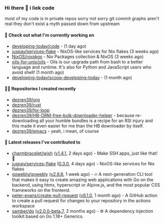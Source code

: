 ### Hi there 👋 i liek code
most of my code is in private repos sorry not sorry git commit graphs aren't real they don't exist a myth passed down from upstream

#### 👷 Check out what I'm currently working on

- [developing-today/code](https://github.com/developing-today/code) -  (1 day ago)
- [juspay/services-flake](https://github.com/juspay/services-flake) - NixOS-like services for Nix flakes (3 weeks ago)
- [NixOS/nixpkgs](https://github.com/NixOS/nixpkgs) - Nix Packages collection &amp; NixOS (3 weeks ago)
- [oils-for-unix/oils](https://github.com/oils-for-unix/oils) - Oils is our upgrade path from bash to a better language and runtime.  It&#39;s also for Python and JavaScript users who avoid shell! (1 month ago)
- [developing-today/scoop-developing-today](https://github.com/developing-today/scoop-developing-today) -  (1 month ago)

#### 👨‍💻 Repositories I created recently

- [dezren39/org](https://github.com/dezren39/org)
- [dezren39/rust](https://github.com/dezren39/rust)
- [dezren39/for-loop](https://github.com/dezren39/for-loop)
- [dezren39/HB-DRM-free-bulk-downloader-helper](https://github.com/dezren39/HB-DRM-free-bulk-downloader-helper) - because re-downloading all your humble bundles is a recipe for an RSI injury and this made it even easier for me than the HB downloader by itself.
- [dezren39/emacs](https://github.com/dezren39/emacs) - yeah, i mean, of course

#### 🚀 Latest releases I've contributed to

- [charmbracelet/wish](https://github.com/charmbracelet/wish) ([v1.4.1](https://github.com/charmbracelet/wish/releases/tag/v1.4.1), 2 days ago) - Make SSH apps, just like that! 💫
- [juspay/services-flake](https://github.com/juspay/services-flake) ([0.3.0](https://github.com/juspay/services-flake/releases/tag/0.3.0), 4 days ago) - NixOS-like services for Nix flakes
- [gowebly/gowebly](https://github.com/gowebly/gowebly) ([v2.6.6](https://github.com/gowebly/gowebly/releases/tag/v2.6.6), 1 week ago) - 🔥 A next-generation CLI tool that makes it easy to create amazing web applications with Go on the backend, using htmx, hyperscript or Alpine.js, and the most popular CSS frameworks on the frontend.
- [peter-evans/create-pull-request](https://github.com/peter-evans/create-pull-request) ([v6.1.0](https://github.com/peter-evans/create-pull-request/releases/tag/v6.1.0), 1 month ago) - A GitHub action to create a pull request for changes to your repository in the actions workspace
- [samber/do](https://github.com/samber/do) ([v2.0.0-beta.7](https://github.com/samber/do/releases/tag/v2.0.0-beta.7), 2 months ago) - ⚙️  A dependency injection toolkit based on Go 1.18&#43; Generics.
